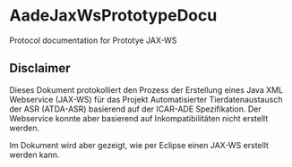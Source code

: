 # AadeJaxWsPrototypeDocu
Protocol documentation for Prototye JAX-WS

## Disclaimer
Dieses Dokument protokolliert den Prozess der Erstellung eines Java XML Webservice (JAX-WS) für das Projekt Automatisierter 
Tierdatenaustausch der ASR (ATDA-ASR) basierend auf der ICAR-ADE Spezifikation. Der Webservice konnte aber basierend auf Inkompatibilitäten 
nicht erstellt werden.

Im Dokument wird aber gezeigt, wie per Eclipse einen JAX-WS erstellt werden kann.
